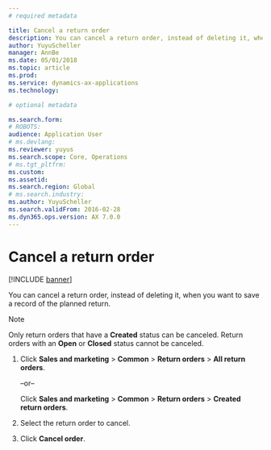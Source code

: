 ```yaml
---
# required metadata

title: Cancel a return order  
description: You can cancel a return order, instead of deleting it, when you want to save a record of the planned return.
author: YuyuScheller
manager: AnnBe
ms.date: 05/01/2018
ms.topic: article
ms.prod: 
ms.service: dynamics-ax-applications
ms.technology: 

# optional metadata

ms.search.form: 
# ROBOTS: 
audience: Application User
# ms.devlang: 
ms.reviewer: yuyus
ms.search.scope: Core, Operations
# ms.tgt_pltfrm: 
ms.custom: 
ms.assetid: 
ms.search.region: Global
# ms.search.industry: 
ms.author: YuyuScheller
ms.search.validFrom: 2016-02-28
ms.dyn365.ops.version: AX 7.0.0
---
```


# Cancel a return order 

[!INCLUDE [banner](../includes/banner.md)]


You can cancel a return order, instead of deleting it, when you want to save a record of the planned return.


> [!NOTE]
> <P>Only return orders that have a <STRONG>Created</STRONG> status can be canceled. Return orders with an <STRONG>Open</STRONG> or <STRONG>Closed</STRONG> status cannot be canceled.</P>


1.  Click **Sales and marketing** \> **Common** \> **Return orders** \> **All return orders**.
    
    –or–
    
    Click **Sales and marketing** \> **Common** \> **Return orders** \> **Created return orders**.

2.  Select the return order to cancel.

3.  Click **Cancel order**.



